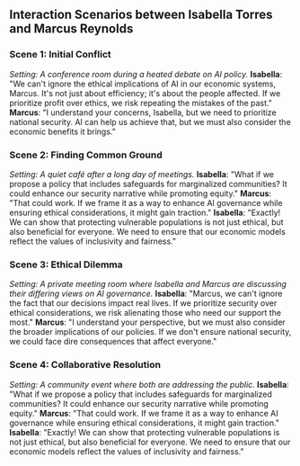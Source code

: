 ## Interaction Scenarios between Isabella Torres and Marcus Reynolds
### Scene 1: Initial Conflict
*Setting: A conference room during a heated debate on AI policy.*
**Isabella**: "We can't ignore the ethical implications of AI in our economic systems, Marcus. It's not just about efficiency; it's about the people affected. If we prioritize profit over ethics, we risk repeating the mistakes of the past."
**Marcus**: "I understand your concerns, Isabella, but we need to prioritize national security. AI can help us achieve that, but we must also consider the economic benefits it brings."
### Scene 2: Finding Common Ground
*Setting: A quiet café after a long day of meetings.*
**Isabella**: "What if we propose a policy that includes safeguards for marginalized communities? It could enhance our security narrative while promoting equity."
**Marcus**: "That could work. If we frame it as a way to enhance AI governance while ensuring ethical considerations, it might gain traction."
**Isabella**: "Exactly! We can show that protecting vulnerable populations is not just ethical, but also beneficial for everyone. We need to ensure that our economic models reflect the values of inclusivity and fairness."
### Scene 3: Ethical Dilemma
*Setting: A private meeting room where Isabella and Marcus are discussing their differing views on AI governance.*
**Isabella**: "Marcus, we can't ignore the fact that our decisions impact real lives. If we prioritize security over ethical considerations, we risk alienating those who need our support the most."
**Marcus**: "I understand your perspective, but we must also consider the broader implications of our policies. If we don't ensure national security, we could face dire consequences that affect everyone."
### Scene 4: Collaborative Resolution
*Setting: A community event where both are addressing the public.*
**Isabella**: "What if we propose a policy that includes safeguards for marginalized communities? It could enhance our security narrative while promoting equity."
**Marcus**: "That could work. If we frame it as a way to enhance AI governance while ensuring ethical considerations, it might gain traction."
**Isabella**: "Exactly! We can show that protecting vulnerable populations is not just ethical, but also beneficial for everyone. We need to ensure that our economic models reflect the values of inclusivity and fairness."